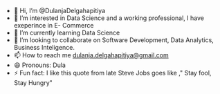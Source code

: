 - 👋 Hi, I’m @DulanjaDelgahapitiya
- 👀 I’m interested in Data Science and a working professional, I have exeperince in E- Commerce
- 🌱 I’m currently learning Data Science
- 💞️ I’m looking to collaborate on Software Development, Data Analytics, Business Inteligence.
- 📫 How to reach me dulanja.delgahapitiya@gmail.com
- 😄 Pronouns: Dula
- ⚡ Fun fact: I like this quote from late Steve Jobs goes like ," Stay fool, Stay Hungry" 

